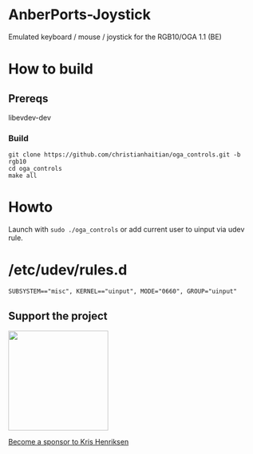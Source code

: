 # AnberPorts-Joystick
Emulated keyboard / mouse / joystick for the RGB10/OGA 1.1 (BE)

# How to build
## Prereqs
libevdev-dev

### Build
```
git clone https://github.com/christianhaitian/oga_controls.git -b rgb10
cd oga_controls
make all
```
# Howto
Launch with `sudo ./oga_controls` or add current user to uinput via udev rule.

# /etc/udev/rules.d
```
SUBSYSTEM=="misc", KERNEL=="uinput", MODE="0660", GROUP="uinput"
```

## Support the project

[<img src="https://raw.githubusercontent.com/krishenriksen/AnberPorts/master/sponsor.png" width="200"/>](https://github.com/sponsors/krishenriksen)

[Become a sponsor to Kris Henriksen](https://github.com/sponsors/krishenriksen)
